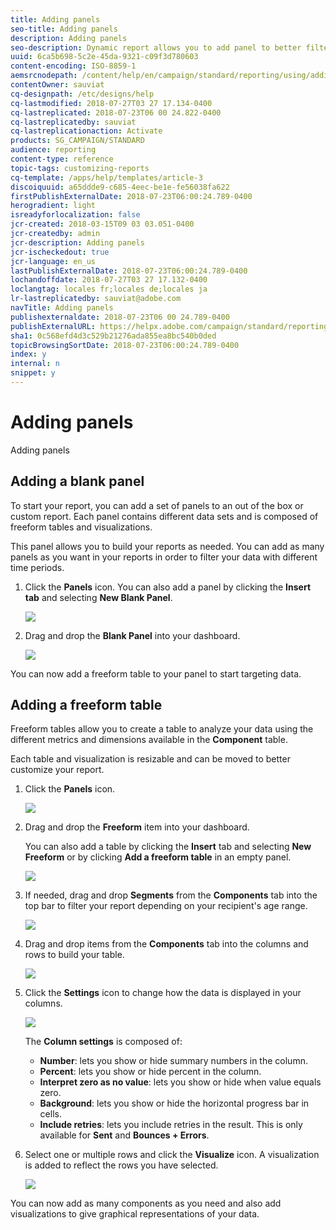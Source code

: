 ```yaml
---
title: Adding panels
seo-title: Adding panels
description: Adding panels
seo-description: Dynamic report allows you to add panel to better filter your data depending on the chosen time period.
uuid: 6ca5b698-5c2e-45da-9321-c09f3d780603
content-encoding: ISO-8859-1
aemsrcnodepath: /content/help/en/campaign/standard/reporting/using/adding-panels
contentOwner: sauviat
cq-designpath: /etc/designs/help
cq-lastmodified: 2018-07-27T03 27 17.134-0400
cq-lastreplicated: 2018-07-23T06 00 24.822-0400
cq-lastreplicatedby: sauviat
cq-lastreplicationaction: Activate
products: SG_CAMPAIGN/STANDARD
audience: reporting
content-type: reference
topic-tags: customizing-reports
cq-template: /apps/help/templates/article-3
discoiquuid: a65ddde9-c685-4eec-be1e-fe56038fa622
firstPublishExternalDate: 2018-07-23T06:00:24.789-0400
herogradient: light
isreadyforlocalization: false
jcr-created: 2018-03-15T09 03 03.051-0400
jcr-createdby: admin
jcr-description: Adding panels
jcr-ischeckedout: true
jcr-language: en_us
lastPublishExternalDate: 2018-07-23T06:00:24.789-0400
lochandoffdate: 2018-07-27T03 27 17.132-0400
loclangtag: locales fr;locales de;locales ja
lr-lastreplicatedby: sauviat@adobe.com
navTitle: Adding panels
publishexternaldate: 2018-07-23T06 00 24.789-0400
publishExternalURL: https://helpx.adobe.com/campaign/standard/reporting/using/adding-panels.html
sha1: 0c568efd4d3c529b21276ada855ea8bc540b0ded
topicBrowsingSortDate: 2018-07-23T06:00:24.789-0400
index: y
internal: n
snippet: y
---
```


# Adding panels

Adding panels

## Adding a blank panel

To start your report, you can add a set of panels to an out of the box or custom report. Each panel contains different data sets and is composed of freeform tables and visualizations.

This panel allows you to build your reports as needed. You can add as many panels as you want in your reports in order to filter your data with different time periods.

1. Click the **Panels** icon. You can also add a panel by clicking the **Insert tab** and selecting **New Blank Panel**. 

   ![](assets/dynamic_report_panel_1.png)

1. Drag and drop the **Blank Panel** into your dashboard. 

   ![](assets/dynamic_report_panel.png)

You can now add a freeform table to your panel to start targeting data.

## Adding a freeform table

Freeform tables allow you to create a table to analyze your data using the different metrics and dimensions available in the **Component** table.

Each table and visualization is resizable and can be moved to better customize your report.

1. Click the **Panels** icon.

   ![](assets/dynamic_report_panel_1.png)

1. Drag and drop the **Freeform** item into your dashboard.

   You can also add a table by clicking the **Insert** tab and selecting **New Freeform** or by clicking **Add a freeform table** in an empty panel. 

   ![](assets/dynamic_report_panel_2.png)

1. If needed, drag and drop **Segments** from the **Components** tab into the top bar to filter your report depending on your recipient's age range.

   ![](assets/dynamic_report_panel_3.png)

1. Drag and drop items from the **Components** tab into the columns and rows to build your table.

   ![](assets/dynamic_report_freeform_3.png)

1. Click the **Settings** icon to change how the data is displayed in your columns.

   ![](assets/dynamic_report_freeform_4.png)

   The **Column settings** is composed of:

    * **Number**: lets you show or hide summary numbers in the column.
    * **Percent**: lets you show or hide percent in the column.
    * **Interpret zero as no value**: lets you show or hide when value equals zero.
    * **Background**: lets you show or hide the horizontal progress bar in cells.
    * **Include retries**: lets you include retries in the result. This is only available for **Sent** and **Bounces + Errors**.

1. Select one or multiple rows and click the **Visualize** icon. A visualization is added to reflect the rows you have selected.

   ![](assets/dynamic_report_freeform_5.png)

You can now add as many components as you need and also add visualizations to give graphical representations of your data.
